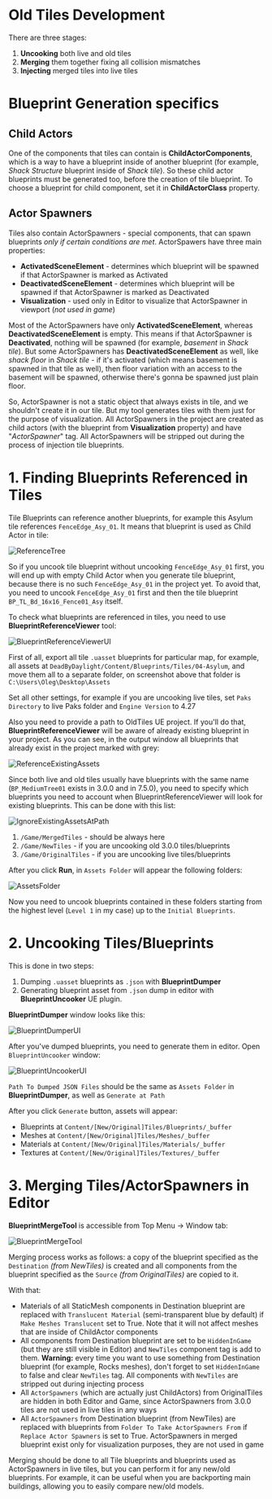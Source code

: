 # Old Tiles Development

There are three stages:
1. **Uncooking** both live and old tiles
2. **Merging** them together fixing all collision mismatches
3. **Injecting** merged tiles into live tiles

# Blueprint Generation specifics

## Child Actors
One of the components that tiles can contain is **ChildActorComponents**, which is a way to have a blueprint inside of another blueprint (for example, *Shack Structure* blueprint inside of *Shack tile*). So these child actor blueprints must be generated too, before the creation of tile blueprint.
To choose a blueprint for child component, set it in **ChildActorClass** property.

## Actor Spawners
Tiles also contain ActorSpawners - special components, that can spawn blueprints *only if certain conditions are met*.
ActorSpawers have three main properties:
* **ActivatedSceneElement** - determines which blueprint will be spawned if that ActorSpawner is marked as Activated
* **DeactivatedSceneElement** - determines which blueprint will be spawned if that ActorSpawner is marked as Deactivated
* **Visualization** - used only in Editor to visualize that ActorSpawner in viewport (*not used in game*)

Most of the ActorSpawners have only **ActivatedSceneElement**, whereas **DeactivatedSceneElement** is empty. This means if that ActorSpawner is **Deactivated**, nothing will be spawned (for example, *basement* in *Shack tile*). But some ActorSpawners has **DeactivatedSceneElement** as well, like *shack floor* in *Shack tile* - if it's activated (which means basement is spawned in that tile as well), then floor variation with an access to the basement will be spawned, otherwise there's gonna be spawned just plain floor.

So, ActorSpawner is not a static object that always exists in tile, and we shouldn't create it in our tile. But my tool generates tiles with them just for the purpose of visualization. All ActorSpawners in the project are created as child actors (with the blueprint from **Visualization** property) and have "*ActorSpawner*" tag. All ActorSpawners will be stripped out during the process of injection tile blueprints.

# 1. Finding Blueprints Referenced in Tiles

Tile Blueprints can reference another blueprints, for example this Asylum tile references `FenceEdge_Asy_01`.
It means that blueprint is used as Child Actor in tile:

![ReferenceTree](https://github.com/olshab/OldTiles/blob/main/Guide/ReferenceTree.png?raw=true)

So if you uncook tile blueprint without uncooking `FenceEdge_Asy_01` first, you will end up with empty Child Actor when you generate tile blueprint, because there is no such `FenceEdge_Asy_01` in the project yet. To avoid that, you need to uncook `FenceEdge_Asy_01` first and then the tile blueprint `BP_TL_Bd_16x16_Fence01_Asy` itself. 

To check what blueprints are referenced in tiles, you need to use **BlueprintReferenceViewer** tool:

![BlueprintReferenceViewerUI](https://github.com/olshab/OldTiles/blob/main/Guide/BlueprintReferenceViewerUI.png?raw=true)

First of all, export all tile `.uasset` blueprints for particular map, for example, all assets at `DeadByDaylight/Content/Blueprints/Tiles/04-Asylum`, and move them all to a separate folder, on screenshot above that folder is `C:\Users\Oleg\Desktop\Assets`

Set all other settings, for example if you are uncooking live tiles, set `Paks Directory` to live Paks folder and `Engine Version` to 4.27

Also you need to provide a path to OldTiles UE project. If you'll do that, **BlueprintReferenceViewer** will be aware of already existing blueprint in your project. As you can see, in the output window all blueprints that already exist in the project marked with grey:

![ReferenceExistingAssets](https://github.com/olshab/OldTiles/blob/main/Guide/ReferenceExistingAssets.png?raw=true)

Since both live and old tiles usually have blueprints with the same name (`BP_MediumTree01` exists in 3.0.0 and in 7.5.0), you need to specify which blueprints you need to account when BlueprintReferenceViewer will look for existing blueprints. This can be done with this list:

![IgnoreExistingAssetsAtPath](https://github.com/olshab/OldTiles/blob/main/Guide/IgnoreExistingAssetsAtPath.png?raw=true)

1. `/Game/MergedTiles` - should be always here
2. `/Game/NewTiles` - if you are uncooking old 3.0.0 tiles/blueprints
3. `/Game/OriginalTiles` - if you are uncooking live tiles/blueprints

After you click **Run**, in `Assets Folder` will appear the following folders:

![AssetsFolder](https://github.com/olshab/OldTiles/blob/main/Guide/AssetsFolder.png?raw=true)

Now you need to uncook blueprints contained in these folders starting from the highest level (`Level 1` in my case) up to the `Initial Blueprints`.

# 2. Uncooking Tiles/Blueprints

This is done in two steps: 
1. Dumping `.uasset` blueprints as `.json` with **BlueprintDumper** 
2. Generating blueprint asset from `.json` dump in editor with **BlueprintUncooker** UE plugin.

**BlueprintDumper** window looks like this:

![BlueprintDumperUI](https://github.com/olshab/OldTiles/blob/main/Guide/BlueprintDumperUI.png?raw=true)

After you've dumped blueprints, you need to generate them in editor. Open `BlueprintUncooker` window:

![BlueprintUncookerUI](https://github.com/olshab/OldTiles/blob/main/Guide/BlueprintUncookerUI.png?raw=true)

`Path To Dumped JSON Files` should be the same as `Assets Folder` in **BlueprintDumper**, as well as `Generate at Path`

After you click `Generate` button, assets will appear:
- Blueprints at `Content/[New/Original]Tiles/Blueprints/_buffer`
- Meshes at `Content/[New/Original]Tiles/Meshes/_buffer`
- Materials at `Content/[New/Original]Tiles/Materials/_buffer`
- Textures at ``Content/[New/Original]Tiles/Textures/_buffer``

# 3. Merging Tiles/ActorSpawners in Editor

**BlueprintMergeTool** is accessible from Top Menu -> Window tab:

![BlueprintMergeTool](https://github.com/olshab/OldTiles/blob/main/Guide/BlueprintMergeTool.png?raw=true)

Merging process works as follows: a copy of the blueprint specified as the `Destination` *(from NewTiles)* is created and all components from the blueprint specified as the `Source` *(from OriginalTiles)* are copied to it.

With that:
- Materials of all StaticMesh components in Destination blueprint are replaced with `Translucent Material` (semi-transparent blue by default) if `Make Meshes Translucent` set to True. Note that it will not affect meshes that are inside of ChildActor components
- All components from Destination blueprint are set to be `HiddenInGame` (but they are still visible in Editor) and `NewTiles` component tag is add to them. **Warning:** every time you want to use something from Destination blueprint (for example, Rocks meshes), don't forget to set `HiddenInGame` to false and clear `NewTiles` tag. All components with `NewTiles` are stripped out during injecting process
- All `ActorSpawners` (which are actually just ChildActors) from OriginalTiles are hidden in both Editor and Game, since ActorSpawners from 3.0.0 tiles are not used in live tiles in any ways
- All `ActorSpawners` from Destination blueprint (from NewTiles) are replaced with blueprints from `Folder To Take ActorSpawners From` if `Replace Actor Spawners` is set to True. ActorSpawners in merged blueprint exist only for visualization purposes, they are not used in game

Merging should be done to all Tile blueprints and blueprints used as ActorSpawners in live tiles, but you can perform it for any new/old blueprints. For example, it can be useful when you are backporting main buildings, allowing you to easily compare new/old models.

